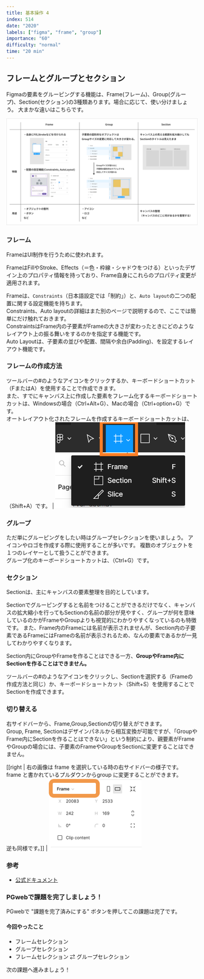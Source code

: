 ```yaml
---
title: 基本操作 4
index: 514
date: "2020"
labels: ["figma", "frame", "group"]
importance: "60"
difficulty: "normal"
time: "20 min"
---
```


## フレームとグループとセクション

Figmaの要素をグルーピングする機能は、Frame(フレーム)、Group(グループ)、Section(セクション)の3種類あります。場合に応じて、使い分けましょう。
大まかな違いはこちらです。

![frame](./img/frame-group-section.png)

### フレーム

FrameはUI制作を行うために使われます。
 
FrameはFillやStroke、Effects（＝色・枠線・シャドウをつける）といったデザイン上のプロパティ情報を持っており、Frame自身にこれらのプロパティ変更が適用されます。

Frameは、`Constraints`（日本語設定では「制約」）と、`Auto layout`の二つの配置に関する設定機能を持ちます。<br/>Constraints、Auto layoutの詳細はまた別のページで説明するので、ここでは簡単にだけ触れておきます。<br/>ConstraintsはFrame内の子要素がFrameの大きさが変わったときにどのようなレイアウト上の振る舞いをするのかを指定する機能です。<br/>Auto Layoutは、子要素の並びや配置、間隔や余白(Padding)、を設定するレイアウト機能です。


### フレームの作成方法

ツールバーの#のようなアイコンをクリックするか、キーボードショートカット（FまたはA）を使用することで作成できます。
<br/>また、すでにキャンバス上に作成した要素をフレーム化するキーボードショートカットは、Windowsの場合（Ctrl+Alt+G）、Macの場合（Ctrl+option+G）です。
<br/>オートレイアウト化されたフレームを作成するキーボードショートカットは、（Shift+A）です。
| ![frame](./img/add-frame.png)

### グループ

ただ単にグルーピングをしたい時はグループセレクションを使いましょう。
アイコンやロゴを作成する際に使用することが多いです。
複数のオブジェクトを１つのレイヤーとして扱うことができます。
<br/>グループ化のキーボードショートカットは、（Ctrl+G）です。

### セクション

Sectionは、主にキャンバスの要素整理を目的としています。

Sectionでグルーピングすると名前をつけることができるだけでなく、キャンバスの拡大縮小を行ってもSectionの名前の部分が見やすく、グループが何を意味しているのかがFrameやGroupよりも視覚的にわかりやすくなっているのも特徴です。
また、Frame内のFrameには名前が表示されませんが、Section内の子要素であるFrameにはFrameの名前が表示されるため、なんの要素であるかが一見してわかりやすくなります。

Section内にGroupやFrameを作ることはできる一方、**GroupやFrame内にSectionを作ることはできません。**

ツールバーの#のようなアイコンをクリックし、Sectionを選択する（Frameの作成方法と同じ）か、キーボードショートカット（Shift+S）を使用することでSectionを作成できます。

### 切り替える

右サイドバーから、Frame,Group,Sectionの切り替えができます。<br/>Group, Frame, Sectionはデザインパネルから相互変換が可能ですが、「GroupやFrame内にSectionを作ることはできない」という制約により、親要素がFrameやGroupの場合には、子要素のFrameやGroupをSectionに変更することはできません。

[[right | 右の画像は frame を選択している時の右サイドバーの様子です。<br/>frame と書かれているプルダウンからgroup に変更することができます。<br/>逆も同様です。]] | ![frame-to-group](./img/frame-to-group.png)

### 参考

- [公式ドキュメント](https://help.figma.com/hc/en-us/articles/360039832054-Frames-and-Groups)

### PGwebで課題を完了しましょう！

PGwebで "課題を完了済みにする" ボタンを押してこの課題は完了です。

#### 今回やったこと

- フレームセレクション
- グループセレクション
- フレームセレクション ⇄ グループセレクション

次の課題へ進みましょう！
